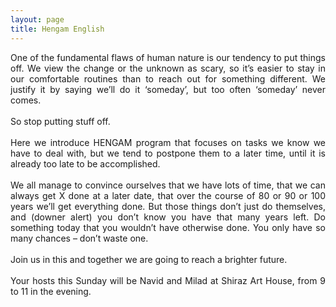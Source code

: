 ```yaml
---
layout: page
title: Hengam English
---
```


<p style="text-align: justify;">One of the fundamental flaws of human nature is our tendency to put things off. We view the change or the unknown as scary, so it&rsquo;s easier to stay in our comfortable routines than to reach out for something different. We justify it by saying we&rsquo;ll do it &lsquo;someday&rsquo;, but too often &lsquo;someday&rsquo; never comes.<br /><br />So stop putting stuff off. <br /><br />Here we introduce HENGAM program that focuses on tasks we know we have to deal with, but we tend to postpone them to a later time, until it is already too late to be accomplished. <br /><br />We all manage to convince ourselves that we have lots of time, that we can always get X done at a later date, that over the course of 80 or 90 or 100 years we&rsquo;ll get everything done. But those things don&rsquo;t just do themselves, and (downer alert) you don&rsquo;t know you have that many years left. Do something today that you wouldn&rsquo;t have otherwise done. You only have so many chances &ndash; don&rsquo;t waste one.<br /><br />Join us in this and together we are going to reach a brighter future.<br /><br />Your hosts this Sunday will be Navid and Milad at Shiraz Art House, from 9 to 11 in the evening.</p>
